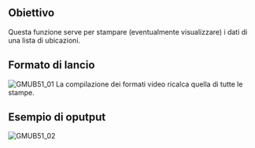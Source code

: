 ## Obiettivo
Questa funzione serve per stampare (eventualmente visualizzare) i dati di una lista di ubicazioni.

## Formato di lancio
![GMUB51_01](http://doc.smeup.com/immagini/MBDOC_OGG-P_GMUB51/GMUB51_01.png)
La compilazione dei formati video ricalca quella di tutte le stampe.

## Esempio di oputput
![GMUB51_02](http://doc.smeup.com/immagini/MBDOC_OGG-P_GMUB51/GMUB51_02.png)